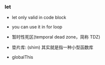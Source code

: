 ### let

- let only valid in code block
- you can use it in for loop
- 暂时性死区(temporal dead zone，简称 TDZ)


- 垫片库: (shim) 其实就是指一种小型函数库

- globalThis